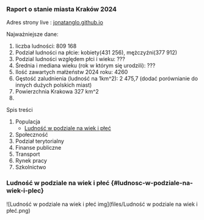 ### Raport o stanie miasta Kraków 2024

Adres strony live : [jonatanglo.github.io](https://jonatanglo.github.io/portfolio/)

Najważniejsze dane:

1. liczba ludności: 809 168
2. Podział ludności na płcie: kobiety(431 256), mężczyźni(377 912)
3. Podzial ludności względem płci i wieku: ???
4. Średnia i mediana wieku (rok w którym się urodzili): ???
5. Ilość zawartych małżeństw 2024 roku: 4260
6. Gęstość zaludnienia (ludność na 1km^2): 2 475,7 (dodać porównianie do innych dużych polskich miast)
7. Powierzchnia Krakowa 327 km^2
8. 

Spis treści

1. Populacja
   - [Ludność w podziale na wiek i płeć](#ludnosc-w-podziale-na-wiek-i-plec)
3. Społeczność
4. Podział terytorialny
5. Finanse publiczne
6. Transport
7. Rynek pracy
8. Szkolnictwo


### Ludność w podziale na wiek i płeć {#ludnosc-w-podziale-na-wiek-i-plec}
![Ludność w podziale na wiek i płeć img](files/Ludność w podziale na wiek i płeć.png)
